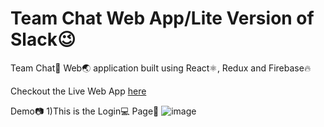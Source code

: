 <h1>Team Chat Web App/Lite Version of Slack😉</h1>

<p>Team Chat📱 Web🌏 application built using React⚛️, Redux and Firebase🔥</p>
Checkout the Live Web App <a href="https://slack-clone-b0fa1.web.app/">here</a>

Demo📷
1)This is the Login💻 Page📃
![image](https://user-images.githubusercontent.com/82169025/129695421-6914560e-c079-4897-a703-8ac3c0bde41a.png)


